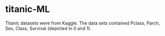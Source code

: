 # titanic-ML
Titanic datasets were from Kaggle. The data sets contained Pclass, Parch, Sex, Class, Survival (depicted in 0 and 1).
